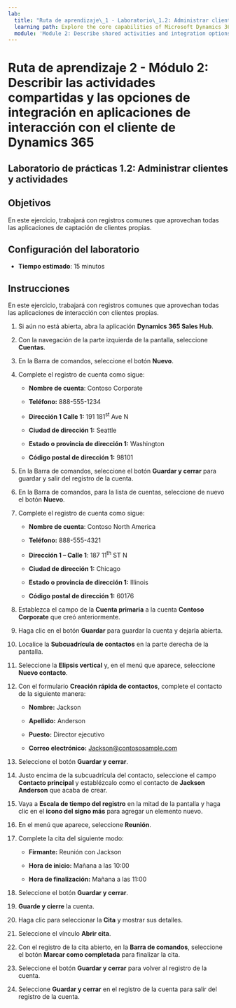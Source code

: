 ```yaml
---
lab:
  title: "Ruta de aprendizaje\_1 - Laboratorio\_1.2: Administrar clientes y actividades"
  learning path: Explore the core capabilities of Microsoft Dynamics 365 customer engagement apps
  module: 'Module 2: Describe shared activities and integration options in Dynamics 365 customer engagement apps'
---
```


Ruta de aprendizaje 2 - Módulo 2: Describir las actividades compartidas y las opciones de integración en aplicaciones de interacción con el cliente de Dynamics 365
========================

## Laboratorio de prácticas 1.2: Administrar clientes y actividades

## Objetivos

En este ejercicio, trabajará con registros comunes que aprovechan todas las aplicaciones de captación de clientes propias. 

## Configuración del laboratorio

  - **Tiempo estimado**: 15 minutos

## Instrucciones

En este ejercicio, trabajará con registros comunes que aprovechan todas las aplicaciones de interacción con clientes propias. 

1. Si aún no está abierta, abra la aplicación **Dynamics 365 Sales Hub**.

2. Con la navegación de la parte izquierda de la pantalla, seleccione **Cuentas**.

3. En la Barra de comandos, seleccione el botón **Nuevo**.

4. Complete el registro de cuenta como sigue:

    - **Nombre de cuenta**: Contoso Corporate

    - **Teléfono:** 888-555-1234

    - **Dirección 1 Calle 1:** 191 181<sup data-htmlnode="">st</sup> Ave N

    - **Ciudad de dirección 1:** Seattle

    - **Estado o provincia de dirección 1:** Washington

    - **Código postal de dirección 1:** 98101

5. En la Barra de comandos, seleccione el botón **Guardar y cerrar** para guardar y salir del registro de la cuenta.

6. En la Barra de comandos, para la lista de cuentas, seleccione de nuevo el botón **Nuevo**.

7. Complete el registro de cuenta como sigue:

    - **Nombre de cuenta**: Contoso North America

    - **Teléfono:** 888-555-4321

    - **Dirección 1 – Calle 1**: 187 11<sup data-htmlnode="">th</sup> ST N

    - **Ciudad de dirección 1:** Chicago

    - **Estado o provincia de dirección 1:** Illinois

    - **Código postal de dirección 1:** 60176

8. Establezca el campo de la **Cuenta primaria** a la cuenta **Contoso Corporate** que creó anteriormente.

9. Haga clic en el botón **Guardar** para guardar la cuenta y dejarla abierta.

10. Localice la **Subcuadrícula de contactos** en la parte derecha de la pantalla.

11. Seleccione la **Elipsis vertical** y, en el menú que aparece, seleccione **Nuevo contacto**.

12. Con el formulario **Creación rápida de contactos**, complete el contacto de la siguiente manera:

    - **Nombre:** Jackson

    - **Apellido:** Anderson

    - **Puesto:** Director ejecutivo

    - **Correo electrónico:** [Jackson@contososample.com](mailto:Jackson@contososample.com)

13. Seleccione el botón **Guardar y cerrar**.

14. Justo encima de la subcuadrícula del contacto, seleccione el campo **Contacto principal** y establézcalo como el contacto de **Jackson Anderson** que acaba de crear.

15. Vaya a **Escala de tiempo del registro** en la mitad de la pantalla y haga clic en el **icono del signo más** para agregar un elemento nuevo.

16. En el menú que aparece, seleccione **Reunión**.

17. Complete la cita del siguiente modo:

    - **Firmante:** Reunión con Jackson

    - **Hora de inicio:** Mañana a las 10:00

    - **Hora de finalización:** Mañana a las 11:00

18. Seleccione el botón **Guardar y cerrar**.

19. **Guarde y cierre** la cuenta.

20. Haga clic para seleccionar la **Cita** y mostrar sus detalles.

21. Seleccione el vínculo **Abrir cita**.

22. Con el registro de la cita abierto, en la **Barra de comandos**, seleccione el botón **Marcar como completada** para finalizar la cita.

23. Seleccione el botón **Guardar y cerrar** para volver al registro de la cuenta.

24. Seleccione **Guardar y cerrar** en el registro de la cuenta para salir del registro de la cuenta.
